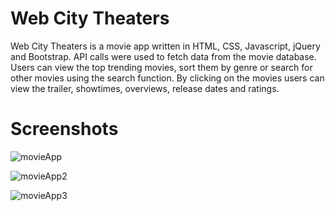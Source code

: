 # Web City Theaters

Web City Theaters is a movie app written in HTML, CSS, Javascript, jQuery and Bootstrap. API calls were used to fetch data from the movie database. Users can view the top trending movies, sort them by genre or search for other movies using the search function. By clicking on the movies users can view the trailer, showtimes, overviews, release dates and ratings.

# Screenshots

![movieApp](https://user-images.githubusercontent.com/98442340/178374550-f6f0c8b0-8c2b-4342-801e-6486596120b0.png)

![movieApp2](https://user-images.githubusercontent.com/98442340/178374596-45778c44-1da8-4ab2-8265-17bb4e16540c.png)

![movieApp3](https://user-images.githubusercontent.com/98442340/178374790-80c45992-9a43-4d79-bc86-a89d10e1e01e.png)

